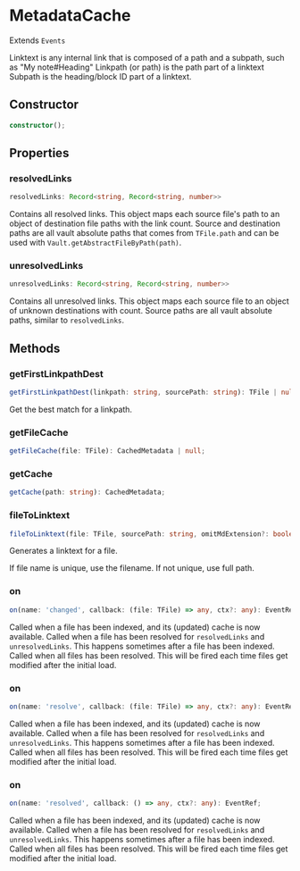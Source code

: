 # MetadataCache

Extends `Events`

Linktext is any internal link that is composed of a path and a subpath, such as "My note#Heading"
Linkpath (or path) is the path part of a linktext
Subpath is the heading/block ID part of a linktext.

## Constructor

```ts
constructor();
```

## Properties

### resolvedLinks

```ts
resolvedLinks: Record<string, Record<string, number>>
```

Contains all resolved links. This object maps each source file's path to an object of destination file paths with the link count.
Source and destination paths are all vault absolute paths that comes from `TFile.path` and can be used with `Vault.getAbstractFileByPath(path)`.

### unresolvedLinks

```ts
unresolvedLinks: Record<string, Record<string, number>>
```

Contains all unresolved links. This object maps each source file to an object of unknown destinations with count.
Source paths are all vault absolute paths, similar to `resolvedLinks`.

## Methods

### getFirstLinkpathDest

```ts
getFirstLinkpathDest(linkpath: string, sourcePath: string): TFile | null;
```

Get the best match for a linkpath.

### getFileCache

```ts
getFileCache(file: TFile): CachedMetadata | null;
```

### getCache

```ts
getCache(path: string): CachedMetadata;
```

### fileToLinktext

```ts
fileToLinktext(file: TFile, sourcePath: string, omitMdExtension?: boolean): string;
```

Generates a linktext for a file.

If file name is unique, use the filename.
If not unique, use full path.

### on

```ts
on(name: 'changed', callback: (file: TFile) => any, ctx?: any): EventRef;
```

Called when a file has been indexed, and its (updated) cache is now available.
Called when a file has been resolved for `resolvedLinks` and `unresolvedLinks`.
This happens sometimes after a file has been indexed.
Called when all files has been resolved. This will be fired each time files get modified after the initial load.

### on

```ts
on(name: 'resolve', callback: (file: TFile) => any, ctx?: any): EventRef;
```

Called when a file has been indexed, and its (updated) cache is now available.
Called when a file has been resolved for `resolvedLinks` and `unresolvedLinks`.
This happens sometimes after a file has been indexed.
Called when all files has been resolved. This will be fired each time files get modified after the initial load.

### on

```ts
on(name: 'resolved', callback: () => any, ctx?: any): EventRef;
```

Called when a file has been indexed, and its (updated) cache is now available.
Called when a file has been resolved for `resolvedLinks` and `unresolvedLinks`.
This happens sometimes after a file has been indexed.
Called when all files has been resolved. This will be fired each time files get modified after the initial load.
